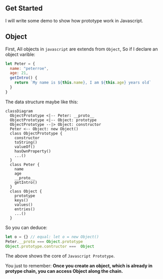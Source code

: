 ## Get Started

I will write some demo to show how prototype work in Javascript.

## Object

First, All objects in `javascript` are extends from `Object`, So if I declare an object varible:

```js
let Peter = {
  name: "peterroe",
  age: 21,
  getIntro() {
    return `My name is ${this.name}, I am ${this.age} years old`
  }
}
```

The data structure maybe like this:

```mermaid
classDiagram
  ObjectPrototype <|-- Peter: __proto__
  ObjectPrototype <|-- Object: prototype
  ObjectPrototype --|> Object: constructor
  Peter <-- Object: new Object()
  class ObjectPrototype {
    constructor
    toString()
    valueOf()
    hasOwnProperty()
    ...()
  }
  class Peter {
    name
    age
    __proto__
    getIntro()
  }
  class Object {
    prototype
    keys()
    values()
    entries()
    ...()
  }
```

So you can deduce:

```js
let o = {} // equal: let o = new Object()
Peter.__proto === Object.prototype
Object.prototype.contructor ===  Object
```

The above shows the core of `Javascript Prototype`.

You just to remember: **Once you create an object, which is already in protype chain, you can access Object along the chain.**
